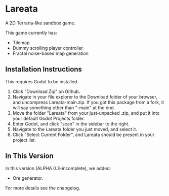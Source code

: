 # Lareata
A 2D Terraria-like sandbox game.

This game currently has:
 - Tilemap
 - Dummy scrolling player controller
 - Fractal noise-based map generation

## Installation Instructions
This requires Godot to be installed.

 1. Click "Download Zip" on Github.
 2. Navigate in your file explorer to the Download folder of your browser, and uncompress Lareata-main.zip. If you got this package from a fork, it will say something other than "-main" at the end.
 3. Move the folder "Lareata" from your just-unpacked .zip, and put it into your default Godot Projects folder.
 4. Enter Godot, and click "scan" in the sidebar to the right.
 5. Navigate to the Lareata folder you just moved, and select it.
 6. Click "Select Current Folder", and Lareata should be present in your project list.

## In This Version
In this version (ALPHA 0.3-incomplete), we added:
 - Ore generator.

For more details see the changelog.
